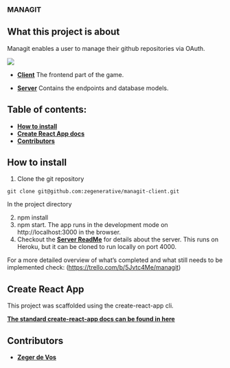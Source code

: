 ### MANAGIT 

## What this project is about
Managit enables a user to manage their github repositories via OAuth.

![](howtogif.gif)

- **[Client](https://github.com/zegenerative/managit-client)**
  The frontend part of the game.

- **[Server](https://github.com/zegenerative/managit-server)**
  Contains the endpoints and database models.

## Table of contents:

- **[How to install](#how-to-install)**
- **[Create React App docs](#create-react-app)**
- **[Contributors](#contributors)**

## How to install

1. Clone the git repository

`git clone git@github.com:zegenerative/managit-client.git`

In the project directory

2. npm install
3. npm start. The app runs in the development mode on http://localhost:3000 in the browser. 
4. Checkout the **[Server ReadMe](https://github.com/zegenerative/managit-server)** for details about the server. This runs on Heroku, but it can be cloned to run locally on port 4000.

For a more detailed overview of what’s completed and what still needs to be implemented check: (https://trello.com/b/5Jvtc4Me/managit)

## Create React App

This project was scaffolded using the create-react-app cli.

**[The standard create-react-app docs can be found in here](./create-react-app-docs.md)**

## Contributors

- **[Zeger de Vos](https://github.com/zegenerative)**
